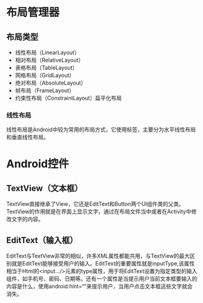 # 布局管理器

## 布局类型

- 线性布局（LinearLayout）
- 相对布局（RelativeLayout）
- 表格布局（TableLayout）
- 网格布局（GridLayout）
- 绝对布局（AbsoluteLayout）
- 帧布局（FrameLayout）
- 约束性布局（ConstraintLayout）扁平化布局

### 线性布局

线性布局是Android中较为常用的布局方式，它使用<LinearLayout>标签，主要分为水平线性布局和垂直线性布局。

# Android控件

## TextView（文本框）

TextView直接继承了View，它还是EditText和Button两个UI组件类的父类。TextView的作用就是在界面上显示文字，通过在布局文件当中或者在Activity中修改文字的内容。

## EditText（输入框）

EditText与TextView非常的相似，许多XML属性都能共用，与TextView的最大区别就是EditText能够接受用户的输入。EditText的重要属性就是inputType,该属性相当于Html的<input…/>元素的type属性，用于将EditText设置为指定类型的输入组件，如手机号、密码、日期等。还有一个属性是当提示用户当前文本框要输入的内容是什么，使用android:hint=“”来提示用户，当用户点击文本框这些文字就会消失。